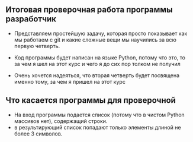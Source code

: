 ## **Итоговая проверочная работа программы разработчик**

- Представляем простейшую задачу, которая просто показывает как мы работаем с git и какие сложные вещи мы научились за всю первую четверть.

- Код программы будет написан на языке Python, потому что это, то за чем я шел на этот курс и чего я до сих пор толком не получил

- Очень хочется надеяться, что вторая четверть будет посвящена именно тому, за чем я пришел на этот курс


## **Что касается программы для проверочной**

- На вход программы подается список (потому что в чистом Python массивов нет), содержащий строки. 
- в результирующий список попадают только элементы длиной не более 3 символов.

